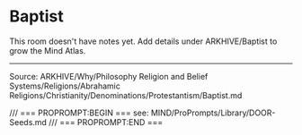 # Baptist

This room doesn't have notes yet. Add details under ARKHIVE/Baptist to grow the Mind Atlas.

---
Source: ARKHIVE/Why/Philosophy Religion and Belief Systems/Religions/Abrahamic Religions/Christianity/Denominations/Protestantism/Baptist.md

/// === PROPROMPT:BEGIN ===
see: MIND/ProPrompts/Library/DOOR-Seeds.md
/// === PROPROMPT:END ===
